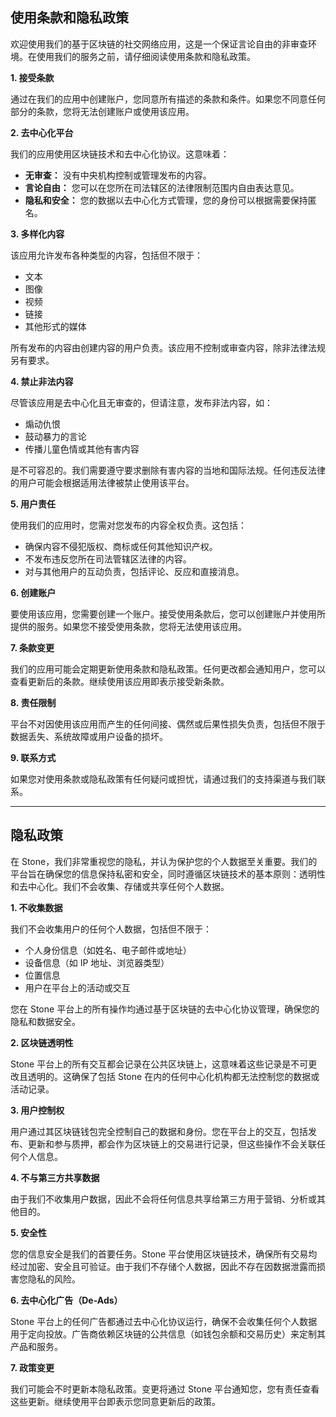
## 使用条款和隐私政策

欢迎使用我们的基于区块链的社交网络应用，这是一个保证言论自由的非审查环境。在使用我们的服务之前，请仔细阅读使用条款和隐私政策。

**1. 接受条款**

通过在我们的应用中创建账户，您同意所有描述的条款和条件。如果您不同意任何部分的条款，您将无法创建账户或使用该应用。

**2. 去中心化平台**

我们的应用使用区块链技术和去中心化协议。这意味着：

- **无审查：** 没有中央机构控制或管理发布的内容。
- **言论自由：** 您可以在您所在司法辖区的法律限制范围内自由表达意见。
- **隐私和安全：** 您的数据以去中心化方式管理，您的身份可以根据需要保持匿名。

**3. 多样化内容**

该应用允许发布各种类型的内容，包括但不限于：

- 文本
- 图像
- 视频
- 链接
- 其他形式的媒体

所有发布的内容由创建内容的用户负责。该应用不控制或审查内容，除非法律法规另有要求。

**4. 禁止非法内容**

尽管该应用是去中心化且无审查的，但请注意，发布非法内容，如：

- 煽动仇恨
- 鼓动暴力的言论
- 传播儿童色情或其他有害内容

是不可容忍的。我们需要遵守要求删除有害内容的当地和国际法规。任何违反法律的用户可能会根据适用法律被禁止使用该平台。

**5. 用户责任**

使用我们的应用时，您需对您发布的内容全权负责。这包括：

- 确保内容不侵犯版权、商标或任何其他知识产权。
- 不发布违反您所在司法管辖区法律的内容。
- 对与其他用户的互动负责，包括评论、反应和直接消息。

**6. 创建账户**

要使用该应用，您需要创建一个账户。接受使用条款后，您可以创建账户并使用所提供的服务。如果您不接受使用条款，您将无法使用该应用。

**7. 条款变更**

我们的应用可能会定期更新使用条款和隐私政策。任何更改都会通知用户，您可以查看更新后的条款。继续使用该应用即表示接受新条款。

**8. 责任限制**

平台不对因使用该应用而产生的任何间接、偶然或后果性损失负责，包括但不限于数据丢失、系统故障或用户设备的损坏。

**9. 联系方式**

如果您对使用条款或隐私政策有任何疑问或担忧，请通过我们的支持渠道与我们联系。

---

## 隐私政策

在 Stone，我们非常重视您的隐私，并认为保护您的个人数据至关重要。我们的平台旨在确保您的信息保持私密和安全，同时遵循区块链技术的基本原则：透明性和去中心化。我们不会收集、存储或共享任何个人数据。

**1. 不收集数据**

我们不会收集用户的任何个人数据，包括但不限于：

- 个人身份信息（如姓名、电子邮件或地址）
- 设备信息（如 IP 地址、浏览器类型）
- 位置信息
- 用户在平台上的活动或交互

您在 Stone 平台上的所有操作均通过基于区块链的去中心化协议管理，确保您的隐私和数据安全。

**2. 区块链透明性**

Stone 平台上的所有交互都会记录在公共区块链上，这意味着这些记录是不可更改且透明的。这确保了包括 Stone 在内的任何中心化机构都无法控制您的数据或活动记录。

**3. 用户控制权**

用户通过其区块链钱包完全控制自己的数据和身份。您在平台上的交互，包括发布、更新和参与质押，都会作为区块链上的交易进行记录，但这些操作不会关联任何个人信息。

**4. 不与第三方共享数据**

由于我们不收集用户数据，因此不会将任何信息共享给第三方用于营销、分析或其他目的。

**5. 安全性**

您的信息安全是我们的首要任务。Stone 平台使用区块链技术，确保所有交易均经过加密、安全且可验证。由于我们不存储个人数据，因此不存在因数据泄露而损害您隐私的风险。

**6. 去中心化广告（De-Ads）**

Stone 平台上的任何广告都通过去中心化协议运行，确保不会收集任何个人数据用于定向投放。广告商依赖区块链的公共信息（如钱包余额和交易历史）来定制其产品和服务。

**7. 政策变更**

我们可能会不时更新本隐私政策。变更将通过 Stone 平台通知您，您有责任查看这些更新。继续使用平台即表示您同意更新后的政策。